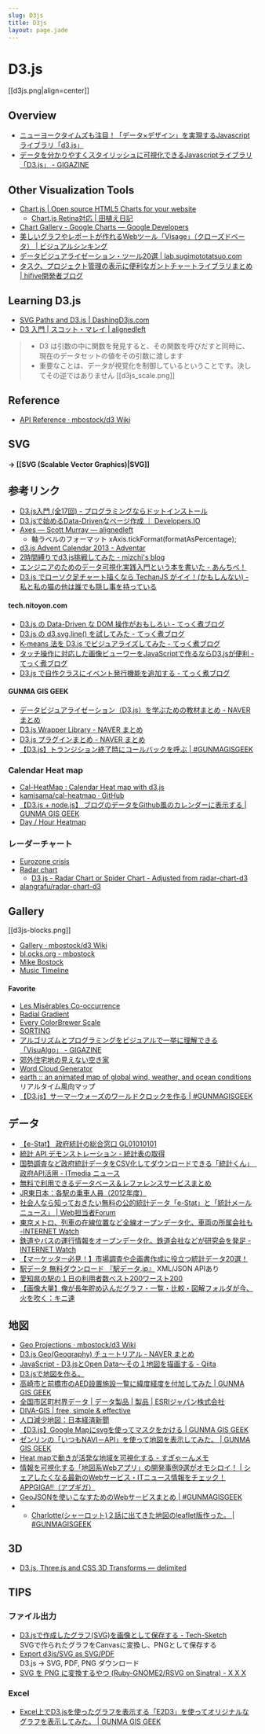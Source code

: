 ```yaml
---
slug: D3js
title: D3js
layout: page.jade
---
```


# D3.js

[[d3js.png|align=center]]

## Overview
- [ニューヨークタイムズも注目！「データ×デザイン」を実現するJavascriptライブラリ「d3.js」](http://blog.btrax.com/jp/2013/01/17/data-design-d3/)
- [データを分かりやすくスタイリッシュに可視化できるJavascriptライブラリ「D3.js」 - GIGAZINE](http://gigazine.net/news/20130121-data-design-d3js/)

## Other Visualization Tools
- [Chart.js | Open source HTML5 Charts for your website](http://www.chartjs.org/)
    - [Chart.js Retina対応 | 田植え日記](http://syon.github.io/2014/08/13/)
- [Chart Gallery - Google Charts — Google Developers](https://developers.google.com/chart/interactive/docs/gallery?hl=ja)
- [美しいグラフやレポートが作れるWebツール「Visage」（クローズドベータ） | ビジュアルシンキング](http://www.visualthinking.jp/archives/18612)
- [データビジュアライゼーション・ツール20選 | lab.sugimototatsuo.com](http://lab.sugimototatsuo.com/2013/08/top-20-data-visualisation-tools/)
- [タスク、プロジェクト管理の表示に便利なガントチャートライブラリまとめ | hifive開発者ブログ](http://blog.htmlhifive.com/2014/09/18/gantt-chart-library-suitable-for-task-project-management/)

## Learning D3.js
- [SVG Paths and D3.js | DashingD3js.com](https://www.dashingd3js.com/svg-paths-and-d3js)
- [D3 入門 | スコット・マレイ | alignedleft](http://ja.d3js.info/alignedleft/tutorials/d3/)

> - D3 は引数の中に関数を発見すると、その関数を呼びだすと同時に、現在のデータセットの値をその引数に渡します
> - 重要なことは、データが視覚化を制御しているということです。決してその逆ではありません
> [[d3js_scale.png]]

## Reference

- [API Reference · mbostock/d3 Wiki](https://github.com/mbostock/d3/wiki/API-Reference)

## SVG

#### → __[[SVG (Scalable Vector Graphics)|SVG]]__

## 参考リンク
- [D3.js入門 (全17回) - プログラミングならドットインストール](http://dotinstall.com/lessons/basic_d3js)
- [D3.jsで始めるData-Drivenなページ作成 ｜ Developers.IO](http://dev.classmethod.jp/ria/d3js/)
- [Axes — Scott Murray — alignedleft](http://alignedleft.com/tutorials/d3/axes/)
    - 軸ラベルのフォーマット xAxis.tickFormat(formatAsPercentage);
- [d3.js Advent Calendar 2013 - Adventar](http://www.adventar.org/calendars/117)
- [2時間縛りでd3.js挑戦してみた - mizchi's blog](http://mizchi.hatenablog.com/entry/2014/03/02/171849)
- [エンジニアのためのデータ可視化実践入門という本を書いた - あんちべ！](http://antibayesian.hateblo.jp/entry/2014/02/16/235830)
- [D3.js でローソク足チャート描くなら TechanJS がイイ！(かもしんない) - 私と私の猫の他は誰でも隠し事を持っている](http://mariyudu.hatenablog.com/entry/2015/08/30/214046)

#### tech.nitoyon.com
- [D3.js の Data-Driven な DOM 操作がおもしろい - てっく煮ブログ](http://tech.nitoyon.com/ja/blog/2013/10/24/d3js/)
- [D3.js の d3.svg.line() を試してみた - てっく煮ブログ](http://tech.nitoyon.com/ja/blog/2013/10/29/d3js-svg-line/)
- [K-means 法を D3.js でビジュアライズしてみた - てっく煮ブログ](http://tech.nitoyon.com/ja/blog/2013/11/07/k-means/)
- [タッチ操作に対応した画像ビューワーをJavaScriptで作るならD3.jsが便利 - てっく煮ブログ](http://tech.nitoyon.com/ja/blog/2013/12/13/touch-viewer/)
- [D3.js で自作クラスにイベント発行機能を追加する - てっく煮ブログ](http://tech.nitoyon.com/ja/blog/2014/04/02/d3-event-dispatch/)

#### GUNMA GIS GEEK
- [データビジュアライゼーション（D3.js）を学ぶための教材まとめ - NAVER まとめ](http://matome.naver.jp/odai/2135289597995104801)
- [D3.js Wrapper Library - NAVER まとめ](http://matome.naver.jp/odai/2138966107937611601)
- [D3.js プラグインまとめ - NAVER まとめ](http://matome.naver.jp/odai/2138966193538794601)
- [【D3.js】トランジション終了時にコールバックを呼ぶ | #GUNMAGISGEEK](http://shimz.me/blog/d3-js/4100)

### Calendar Heat map
- [Cal-HeatMap : Calendar Heat map with d3.js](http://kamisama.github.io/cal-heatmap/v2/)
- [kamisama/cal-heatmap · GitHub](https://github.com/kamisama/cal-heatmap)
- [【D3.js + node.js】 ブログのデータをGithub風のカレンダーに表示する | GUNMA GIS GEEK](http://shimz.me/blog/node-js/2975)
- [Day / Hour Heatmap](http://bl.ocks.org/tjdecke/5558084)

### レーダーチャート
- [Eurozone crisis](http://www.larsko.org/v/euc/)
- [Radar chart](http://bl.ocks.org/nbremer/raw/6506614/)
    - [D3.js - Radar Chart or Spider Chart - Adjusted from radar-chart-d3](https://gist.github.com/nbremer/6506614)
- [alangrafu/radar-chart-d3](https://github.com/alangrafu/radar-chart-d3)

## Gallery

[[d3js-blocks.png]]

- [Gallery · mbostock/d3 Wiki](https://github.com/mbostock/d3/wiki/Gallery)
- [bl.ocks.org - mbostock](http://bl.ocks.org/mbostock)
- [Mike Bostock](http://bost.ocks.org/mike/)
- [Music Timeline](https://music-timeline.appspot.com/)

#### Favorite

- [Les Misérables Co-occurrence](http://bost.ocks.org/mike/miserables/)
- [Radial Gradient](http://bl.ocks.org/mbostock/9377340)
- [Every ColorBrewer Scale](http://bl.ocks.org/mbostock/5577023)
- [SORTING](http://sorting.at/)
- [アルゴリズムとプログラミングをビジュアルで一挙に理解できる「VisuAlgo」 - GIGAZINE](http://gigazine.net/news/20140819-visualgo/)
- [郊外住宅地の見えない空き家](http://www3.nhk.or.jp/news/akiya/)
- [Word Cloud Generator](http://www.jasondavies.com/wordcloud/#%2F%2Fwww.jasondavies.com%2Fwordtree%2Fcat-in-the-hat.txt)
- [earth :: an animated map of global wind, weather, and ocean conditions](http://earth.nullschool.net/)  
  リアルタイム風向マップ
- [【D3.js】サーマーウォーズのワールドクロックを作る | #GUNMAGISGEEK](http://shimz.me/blog/d3-js/4360)


## データ
- [【e-Stat】 政府統計の総合窓口 GL01010101](http://www.e-stat.go.jp/SG1/estat/eStatTopPortal.do)
- [統計 API デモンストレーション - 統計表の取得](http://vps327903.cloud-testbed-vps.jp/tokeidb/)
- [国勢調査など政府統計データをCSV化してダウンロードできる「統計くん」　政府API活用 - ITmedia ニュース](http://www.itmedia.co.jp/news/articles/1306/13/news094.html)
- [無料で利用できるデータベース＆レファレンスサービスまとめ](http://yuma-z.com/blog/2013/06/database/)
- [JR東日本：各駅の乗車人員（2012年度）](http://www.jreast.co.jp/passenger/)
- [社会人なら知っておきたい無料の公的統計データ「e-Stat」と「統計メールニュース」 | Web担当者Forum](http://web-tan.forum.impressrd.jp/e/2014/06/24/17731)
- [東京メトロ、列車の在線位置など全線オープンデータ化、車両の所属会社も -INTERNET Watch](http://internet.watch.impress.co.jp/docs/news/20140819_662628.html)
- [鉄道やバスの運行情報をオープンデータ化、鉄道会社などが研究会を発足 -INTERNET Watch](http://internet.watch.impress.co.jp/docs/news/20130819_611700.html)
- [【マーケッター必見！】市場調査や企画書作成に役立つ統計データ20選！](http://keiei.freee.co.jp/2014/08/19/statictics/)
- [駅データ 無料ダウンロード 『駅データ.jp』](http://www.ekidata.jp/) XML/JSON APIあり
- [愛知県の駅の１日の利用者数ベスト200ワースト200](http://alfalfalfa.com/archives/7723985.html)
- [【画像大量】俺が長年貯め込んだグラフ・一覧・比較・図解フォルダが今、火を吹く：キニ速](http://blog.livedoor.jp/kinisoku/archives/4220262.html)

## 地図
- [Geo Projections · mbostock/d3 Wiki](https://github.com/mbostock/d3/wiki/Geo-Projections)
- [D3.js Geo(Geography) チュートリアル - NAVER まとめ](http://matome.naver.jp/odai/2136791241493514301)
- [JavaScript - D3.jsとOpen Data〜その１地図を描画する - Qiita](http://qiita.com/sawamur@github/items/ec32237bcbaaba94108d)
- [D3.jsで地図を作る。](http://kenjispecial.wordpress.com/2013/12/15/d3/)
- [高崎市と前橋市のAED設置施設一覧に緯度経度を付加してみた | GUNMA GIS GEEK](http://shimz.me/blog/other/3406)
- [全国市区町村界データ | データ製品 | 製品 | ESRIジャパン株式会社](http://www.esrij.com/products/data/japan-shp/)
- [DIVA-GIS | free, simple & effective](http://www.diva-gis.org/)
- [人口減少地図：日本経済新聞](http://www.nikkei.com/edit/interactive/population2014/map.html)
- [【D3.js】Google Mapにsvgを使ってマスクをかける | GUNMA GIS GEEK](http://shimz.me/blog/d3-js/3770)
- [ゼンリンの「いつもNAVI－API」を使って地図を表示してみた。 | GUNMA GIS GEEK](http://shimz.me/blog/map/3847)
- [Heat mapで動きが活発な地域を可視化する - すぎゃーんメモ](http://d.hatena.ne.jp/sugyan/20150207/1423240309)
- [情報を可視化する「地図系Webアプリ」の開発事例9選がオモシロイ！ | シェアしたくなる最新のWebサービス・ITニュース情報をチェック！ APPGIGA!!（アプギガ）](http://plus.appgiga.jp/masatolan/2014/12/10/54714/)
- [GeoJSONを使いこなすためのWebサービスまとめ | #GUNMAGISGEEK](http://shimz.me/blog/web/3789)
- - [Charlotte(シャーロット)２話に出てきた地図のleaflet版作った。 | #GUNMAGISGEEK](http://shimz.me/blog/leaflet-js/4384)


## 3D
- [D3.js, Three.js and CSS 3D Transforms — delimited](http://www.delimited.io/blog/2014/3/14/d3js-threejs-and-css-3d-transforms)

## TIPS

### ファイル出力
- [D3.jsで作成したグラフ(SVG)を画像として保存する - Tech-Sketch](http://tech-sketch.jp/2013/10/d3js-svg-convert-to-png.html)  
  SVGで作られたグラフをCanvasに変換し、PNGとして保存する
- [Export d3js/SVG as SVG/PDF](http://d3export.housegordon.org/)  
  D3.js → SVG, PDF, PNG ダウンロード
- [SVG を PNG に変換するやつ (Ruby-GNOME2/RSVG on Sinatra) - X X X](http://syonx.hatenablog.com/entry/2014/07/26/191359)

### Excel
- [Excel上でD3.jsを使ったグラフを表示する「E2D3」を使ってオリジナルなグラフを表示してみた。 | GUNMA GIS GEEK](http://shimz.me/blog/d3-js/3820)